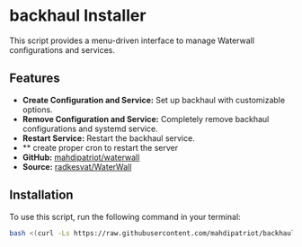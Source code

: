 # backhaul Installer

This script provides a menu-driven interface to manage Waterwall configurations and services.

## Features
- **Create Configuration and Service:** Set up backhaul with customizable options.
- **Remove Configuration and Service:** Completely remove backhaul configurations and systemd service.
- **Restart Service:** Restart the backhaul service.
- ** create proper cron to restart the server
- **GitHub:** [mahdipatriot/waterwall](https://github.com/mahdipatriot/backhaul)
- **Source:** [radkesvat/WaterWall](https://github.com/Musixal/Backhaul)


## Installation

To use this script, run the following command in your terminal:

```bash
bash <(curl -Ls https://raw.githubusercontent.com/mahdipatriot/backhaul/main/backhaul.sh)
